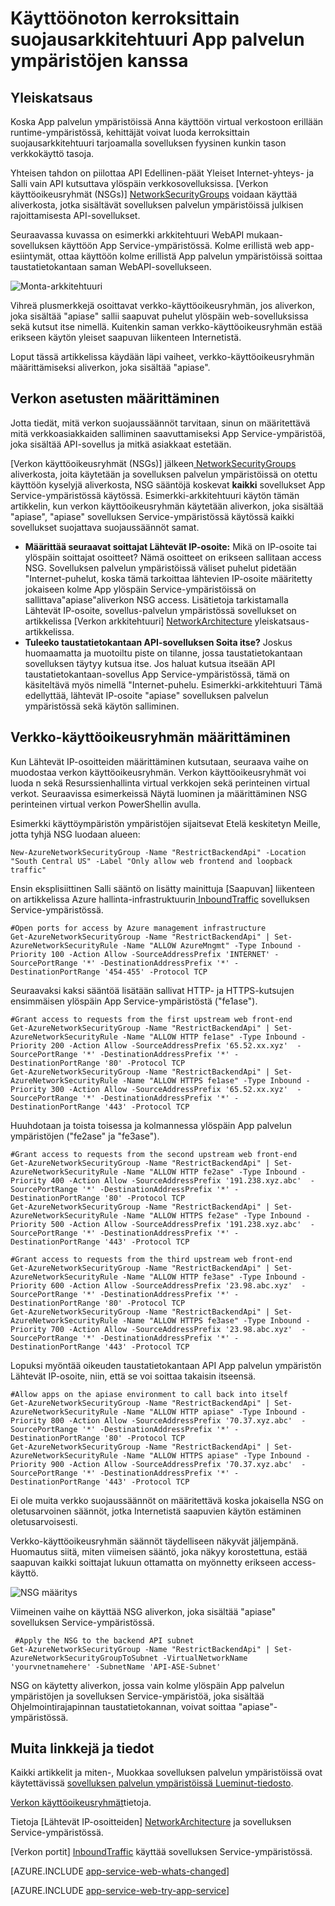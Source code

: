 <properties 
    pageTitle="Kerroksittain suojausarkkitehtuuri App palvelun ympäristöjen kanssa" 
    description="Käyttöönoton kerroksittain suojausarkkitehtuuri App palvelun ympäristöjen kanssa." 
    services="app-service" 
    documentationCenter="" 
    authors="stefsch" 
    manager="wpickett" 
    editor=""/>

<tags 
    ms.service="app-service" 
    ms.workload="na" 
    ms.tgt_pltfrm="na" 
    ms.devlang="na" 
    ms.topic="article" 
    ms.date="08/30/2016" 
    ms.author="stefsch"/>   

# <a name="implementing-a-layered-security-architecture-with-app-service-environments"></a>Käyttöönoton kerroksittain suojausarkkitehtuuri App palvelun ympäristöjen kanssa

## <a name="overview"></a>Yleiskatsaus ##
 
Koska App palvelun ympäristöissä Anna käyttöön virtual verkostoon erillään runtime-ympäristössä, kehittäjät voivat luoda kerroksittain suojausarkkitehtuuri tarjoamalla sovelluksen fyysinen kunkin tason verkkokäyttö tasoja.

Yhteisen tahdon on piilottaa API Edellinen-päät Yleiset Internet-yhteys- ja Salli vain API kutsuttava ylöspäin verkkosovelluksissa.  [Verkon käyttöoikeusryhmät (NSGs)] [ NetworkSecurityGroups] voidaan käyttää aliverkosta, jotka sisältävät sovelluksen palvelun ympäristöissä julkisen rajoittamisesta API-sovellukset.

Seuraavassa kuvassa on esimerkki arkkitehtuuri WebAPI mukaan-sovelluksen käyttöön App Service-ympäristössä.  Kolme erillistä web app-esiintymät, ottaa käyttöön kolme erillistä App palvelun ympäristöissä soittaa taustatietokantaan saman WebAPI-sovellukseen.

![Monta-arkkitehtuuri][ConceptualArchitecture] 

Vihreä plusmerkkejä osoittavat verkko-käyttöoikeusryhmän, jos aliverkon, joka sisältää "apiase" sallii saapuvat puhelut ylöspäin web-sovelluksissa sekä kutsut itse nimellä.  Kuitenkin saman verkko-käyttöoikeusryhmän estää erikseen käytön yleiset saapuvan liikenteen Internetistä. 

Loput tässä artikkelissa käydään läpi vaiheet, verkko-käyttöoikeusryhmän määrittämiseksi aliverkon, joka sisältää "apiase".

## <a name="determining-the-network-behavior"></a>Verkon asetusten määrittäminen ##
Jotta tiedät, mitä verkon suojaussäännöt tarvitaan, sinun on määritettävä mitä verkkoasiakkaiden salliminen saavuttamiseksi App Service-ympäristöä, joka sisältää API-sovellus ja mitkä asiakkaat estetään.

[Verkon käyttöoikeusryhmät (NSGs)] jälkeen[ NetworkSecurityGroups] aliverkosta, joita käytetään ja sovelluksen palvelun ympäristöissä on otettu käyttöön kyselyjä aliverkosta, NSG sääntöjä koskevat **kaikki** sovellukset App Service-ympäristössä käytössä.  Esimerkki-arkkitehtuuri käytön tämän artikkelin, kun verkon käyttöoikeusryhmän käytetään aliverkon, joka sisältää "apiase", "apiase" sovelluksen Service-ympäristössä käytössä kaikki sovellukset suojattava suojaussäännöt samat. 

- **Määrittää seuraavat soittajat Lähtevät IP-osoite:**  Mikä on IP-osoite tai ylöspäin soittajat osoitteet?  Nämä osoitteet on erikseen sallitaan access NSG.  Sovelluksen palvelun ympäristöissä väliset puhelut pidetään "Internet-puhelut, koska tämä tarkoittaa lähtevien IP-osoite määritetty jokaiseen kolme App ylöspäin Service-ympäristöissä on sallittava"apiase"aliverkon NSG access.   Lisätietoja tarkistamalla Lähtevät IP-osoite, sovellus-palvelun ympäristössä sovellukset on artikkelissa [Verkon arkkitehtuuri] [ NetworkArchitecture] yleiskatsaus-artikkelissa.
- **Tuleeko taustatietokantaan API-sovelluksen Soita itse?**  Joskus huomaamatta ja muotoiltu piste on tilanne, jossa taustatietokantaan sovelluksen täytyy kutsua itse.  Jos haluat kutsua itseään API taustatietokantaan-sovellus App Service-ympäristössä, tämä on käsiteltävä myös nimellä "Internet-puhelu.  Esimerkki-arkkitehtuuri Tämä edellyttää, lähtevät IP-osoite "apiase" sovelluksen palvelun ympäristössä sekä käytön salliminen.

## <a name="setting-up-the-network-security-group"></a>Verkko-käyttöoikeusryhmän määrittäminen ##
Kun Lähtevät IP-osoitteiden määrittäminen kutsutaan, seuraava vaihe on muodostaa verkon käyttöoikeusryhmän.  Verkon käyttöoikeusryhmät voi luoda n sekä Resurssienhallinta virtual verkkojen sekä perinteinen virtual verkot.  Seuraavissa esimerkeissä Näytä luominen ja määrittäminen NSG perinteinen virtual verkon PowerShellin avulla.

Esimerkki käyttöympäristön ympäristöjen sijaitsevat Etelä keskitetyn Meille, jotta tyhjä NSG luodaan alueen:

    New-AzureNetworkSecurityGroup -Name "RestrictBackendApi" -Location "South Central US" -Label "Only allow web frontend and loopback traffic"

Ensin eksplisiittinen Salli sääntö on lisätty mainittuja [Saapuvan] liikenteen on artikkelissa Azure hallinta-infrastruktuurin[ InboundTraffic] sovelluksen Service-ympäristössä.

    #Open ports for access by Azure management infrastructure
    Get-AzureNetworkSecurityGroup -Name "RestrictBackendApi" | Set-AzureNetworkSecurityRule -Name "ALLOW AzureMngmt" -Type Inbound -Priority 100 -Action Allow -SourceAddressPrefix 'INTERNET' -SourcePortRange '*' -DestinationAddressPrefix '*' -DestinationPortRange '454-455' -Protocol TCP
    
Seuraavaksi kaksi sääntöä lisätään sallivat HTTP- ja HTTPS-kutsujen ensimmäisen ylöspäin App Service-ympäristöstä ("fe1ase").

    #Grant access to requests from the first upstream web front-end
    Get-AzureNetworkSecurityGroup -Name "RestrictBackendApi" | Set-AzureNetworkSecurityRule -Name "ALLOW HTTP fe1ase" -Type Inbound -Priority 200 -Action Allow -SourceAddressPrefix '65.52.xx.xyz'  -SourcePortRange '*' -DestinationAddressPrefix '*' -DestinationPortRange '80' -Protocol TCP
    Get-AzureNetworkSecurityGroup -Name "RestrictBackendApi" | Set-AzureNetworkSecurityRule -Name "ALLOW HTTPS fe1ase" -Type Inbound -Priority 300 -Action Allow -SourceAddressPrefix '65.52.xx.xyz'  -SourcePortRange '*' -DestinationAddressPrefix '*' -DestinationPortRange '443' -Protocol TCP

Huuhdotaan ja toista toisessa ja kolmannessa ylöspäin App palvelun ympäristöjen ("fe2ase" ja "fe3ase").

    #Grant access to requests from the second upstream web front-end
    Get-AzureNetworkSecurityGroup -Name "RestrictBackendApi" | Set-AzureNetworkSecurityRule -Name "ALLOW HTTP fe2ase" -Type Inbound -Priority 400 -Action Allow -SourceAddressPrefix '191.238.xyz.abc'  -SourcePortRange '*' -DestinationAddressPrefix '*' -DestinationPortRange '80' -Protocol TCP
    Get-AzureNetworkSecurityGroup -Name "RestrictBackendApi" | Set-AzureNetworkSecurityRule -Name "ALLOW HTTPS fe2ase" -Type Inbound -Priority 500 -Action Allow -SourceAddressPrefix '191.238.xyz.abc'  -SourcePortRange '*' -DestinationAddressPrefix '*' -DestinationPortRange '443' -Protocol TCP
    
    #Grant access to requests from the third upstream web front-end
    Get-AzureNetworkSecurityGroup -Name "RestrictBackendApi" | Set-AzureNetworkSecurityRule -Name "ALLOW HTTP fe3ase" -Type Inbound -Priority 600 -Action Allow -SourceAddressPrefix '23.98.abc.xyz'  -SourcePortRange '*' -DestinationAddressPrefix '*' -DestinationPortRange '80' -Protocol TCP
    Get-AzureNetworkSecurityGroup -Name "RestrictBackendApi" | Set-AzureNetworkSecurityRule -Name "ALLOW HTTPS fe3ase" -Type Inbound -Priority 700 -Action Allow -SourceAddressPrefix '23.98.abc.xyz'  -SourcePortRange '*' -DestinationAddressPrefix '*' -DestinationPortRange '443' -Protocol TCP

Lopuksi myöntää oikeuden taustatietokantaan API App palvelun ympäristön Lähtevät IP-osoite, niin, että se voi soittaa takaisin itseensä.

    #Allow apps on the apiase environment to call back into itself
    Get-AzureNetworkSecurityGroup -Name "RestrictBackendApi" | Set-AzureNetworkSecurityRule -Name "ALLOW HTTP apiase" -Type Inbound -Priority 800 -Action Allow -SourceAddressPrefix '70.37.xyz.abc'  -SourcePortRange '*' -DestinationAddressPrefix '*' -DestinationPortRange '80' -Protocol TCP
    Get-AzureNetworkSecurityGroup -Name "RestrictBackendApi" | Set-AzureNetworkSecurityRule -Name "ALLOW HTTPS apiase" -Type Inbound -Priority 900 -Action Allow -SourceAddressPrefix '70.37.xyz.abc'  -SourcePortRange '*' -DestinationAddressPrefix '*' -DestinationPortRange '443' -Protocol TCP

Ei ole muita verkko suojaussäännöt on määritettävä koska jokaisella NSG on oletusarvoinen säännöt, jotka Internetistä saapuvien käytön estäminen oletusarvoisesti.

Verkko-käyttöoikeusryhmän säännöt täydelliseen näkyvät jäljempänä.  Huomautus siitä, miten viimeisen sääntö, joka näkyy korostettuna, estää saapuvan kaikki soittajat lukuun ottamatta on myönnetty erikseen access-käyttö.

![NSG määritys][NSGConfiguration] 

Viimeinen vaihe on käyttää NSG aliverkon, joka sisältää "apiase" sovelluksen Service-ympäristössä.  

     #Apply the NSG to the backend API subnet
    Get-AzureNetworkSecurityGroup -Name "RestrictBackendApi" | Set-AzureNetworkSecurityGroupToSubnet -VirtualNetworkName 'yourvnetnamehere' -SubnetName 'API-ASE-Subnet'

NSG on käytetty aliverkon, jossa vain kolme ylöspäin App palvelun ympäristöjen ja sovelluksen Service-ympäristöä, joka sisältää Ohjelmointirajapinnan taustatietokannan, voivat soittaa "apiase"-ympäristössä.


## <a name="additional-links-and-information"></a>Muita linkkejä ja tiedot ##
Kaikki artikkelit ja miten-, Muokkaa sovelluksen palvelun ympäristöissä ovat käytettävissä [sovelluksen palvelun ympäristöissä Lueminut-tiedosto](../app-service/app-service-app-service-environments-readme.md).

[Verkon käyttöoikeusryhmät](../virtual-network/virtual-networks-nsg.md)tietoja. 

Tietoja [Lähtevät IP-osoitteiden] [ NetworkArchitecture] ja sovelluksen Service-ympäristössä.

[Verkon portit] [ InboundTraffic] käyttää sovelluksen Service-ympäristössä.

[AZURE.INCLUDE [app-service-web-whats-changed](../../includes/app-service-web-whats-changed.md)]

[AZURE.INCLUDE [app-service-web-try-app-service](../../includes/app-service-web-try-app-service.md)]

<!-- LINKS -->
[NetworkSecurityGroups]: https://azure.microsoft.com/documentation/articles/virtual-networks-nsg/
[NetworkArchitecture]:  https://azure.microsoft.com/documentation/articles/app-service-app-service-environment-network-architecture-overview/
[InboundTraffic]:  https://azure.microsoft.com/en-us/documentation/articles/app-service-app-service-environment-control-inbound-traffic/

<!-- IMAGES -->
[ConceptualArchitecture]: ./media/app-service-app-service-environment-layered-security/ConceptualArchitecture-1.png
[NSGConfiguration]:  ./media/app-service-app-service-environment-layered-security/NSGConfiguration-1.png
